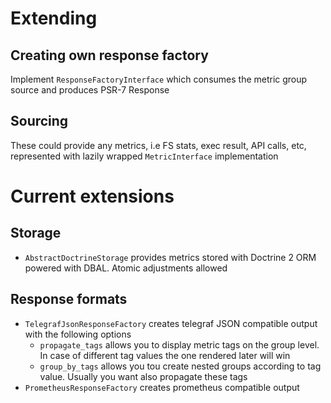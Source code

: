 # Extending
## Creating own response factory

Implement `ResponseFactoryInterface` which consumes the metric group source and produces PSR-7 Response

## Sourcing

These could provide any metrics, i.e FS stats, exec result, API calls, etc, 
represented with lazily wrapped `MetricInterface` implementation

# Current extensions

## Storage

 * `AbstractDoctrineStorage` provides metrics stored with Doctrine 2 ORM powered with DBAL. Atomic adjustments allowed
 
## Response formats

 * `TelegrafJsonResponseFactory` creates telegraf JSON compatible output with the following options
   * `propagate_tags` allows you to display metric tags on the group level. In case of different tag values the one rendered later will win
   * `group_by_tags` allows you tou create nested groups according to tag value. Usually you want also propagate these tags
 * `PrometheusResponseFactory` creates prometheus compatible output  
